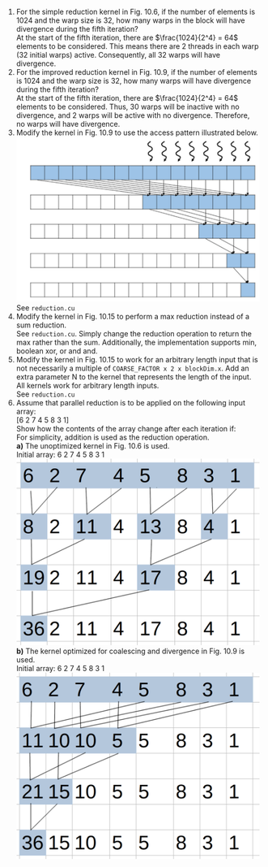 1) For the simple reduction kernel in Fig. 10.6, if the number of elements is 1024 and the warp size is 32, how many warps in the block will have divergence during the fifth iteration?  
At the start of the fifth iteration, there are $\frac{1024}{2^4} = 64$ elements to be considered. This means there are 2 threads in each warp (32 initial warps) active. Consequently, all 32 warps will have divergence.   
2) For the improved reduction kernel in Fig. 10.9, if the number of elements is 1024 and the warp size is 32, how many warps will have divergence during the fifth iteration?  
At the start of the fifth iteration, there are $\frac{1024}{2^4} = 64$ elements to be considered. Thus, 30 warps will be inactive with no divergence, and 2 warps will be active with no divergence. Therefore, no warps will have divergence.
3) Modify the kernel in Fig. 10.9 to use the access pattern illustrated below.  
![alt text](image-2.png)  
See `reduction.cu`  
4) Modify the kernel in Fig. 10.15 to perform a max reduction instead of a sum reduction.  
See `reduction.cu`. Simply change the reduction operation to return the max rather than the sum.  Additionally, the implementation supports min, boolean xor, or and and.  
5) Modify the kernel in Fig. 10.15 to work for an arbitrary length input that is not necessarily a multiple of `COARSE_FACTOR x 2 x blockDim.x`. Add an extra parameter N to the kernel that represents the length of the input.  
All kernels work for arbitrary length inputs.  
See `reduction.cu`  
6) Assume that parallel reduction is to be applied on the following input array:  
[6 2 7 4 5 8 3 1]  
Show how the contents of the array change after each iteration if:  
For simplicity, addition is used as the reduction operation.  
**a)** The unoptimized kernel in Fig. 10.6 is used.  
Initial array: 6 2 7 4 5 8 3 1  
![alt text](image.png)
**b)** The kernel optimized for coalescing and divergence in Fig. 10.9 is used.  
Initial array: 6 2 7 4 5 8 3 1  
![alt text](image-1.png)